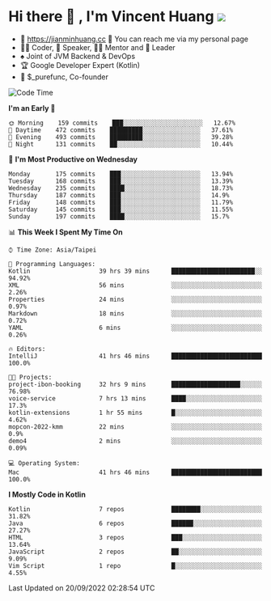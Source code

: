 # Hi there 👋 , I'm Vincent Huang ![](https://komarev.com/ghpvc/?username=Jian-Min-Huang)
- 💎 https://jianminhuang.cc 🙋 You can reach me via my personal page
- 👨‍💻 Coder, 🎤 Speaker, 👨‍🏫 Mentor and 🚀 Leader
- ♠️ Joint of JVM Backend & DevOps
- 🏆 Google Developer Expert (Kotlin)
- 💼 $_purefunc, Co-founder

<!--START_SECTION:waka-->
![Code Time](http://img.shields.io/badge/Code%20Time-962%20hrs%2026%20mins-blue)

**I'm an Early 🐤** 

```text
🌞 Morning    159 commits    ███░░░░░░░░░░░░░░░░░░░░░░   12.67% 
🌆 Daytime    472 commits    █████████░░░░░░░░░░░░░░░░   37.61% 
🌃 Evening    493 commits    █████████░░░░░░░░░░░░░░░░   39.28% 
🌙 Night      131 commits    ██░░░░░░░░░░░░░░░░░░░░░░░   10.44%

```
📅 **I'm Most Productive on Wednesday** 

```text
Monday       175 commits    ███░░░░░░░░░░░░░░░░░░░░░░   13.94% 
Tuesday      168 commits    ███░░░░░░░░░░░░░░░░░░░░░░   13.39% 
Wednesday    235 commits    ████░░░░░░░░░░░░░░░░░░░░░   18.73% 
Thursday     187 commits    ███░░░░░░░░░░░░░░░░░░░░░░   14.9% 
Friday       148 commits    ███░░░░░░░░░░░░░░░░░░░░░░   11.79% 
Saturday     145 commits    ███░░░░░░░░░░░░░░░░░░░░░░   11.55% 
Sunday       197 commits    ████░░░░░░░░░░░░░░░░░░░░░   15.7%

```


📊 **This Week I Spent My Time On** 

```text
⌚︎ Time Zone: Asia/Taipei

💬 Programming Languages: 
Kotlin                   39 hrs 39 mins      ███████████████████████░░   94.92% 
XML                      56 mins             ░░░░░░░░░░░░░░░░░░░░░░░░░   2.26% 
Properties               24 mins             ░░░░░░░░░░░░░░░░░░░░░░░░░   0.97% 
Markdown                 18 mins             ░░░░░░░░░░░░░░░░░░░░░░░░░   0.72% 
YAML                     6 mins              ░░░░░░░░░░░░░░░░░░░░░░░░░   0.26%

🔥 Editors: 
IntelliJ                 41 hrs 46 mins      █████████████████████████   100.0%

🐱‍💻 Projects: 
project-ibon-booking     32 hrs 9 mins       ███████████████████░░░░░░   76.98% 
voice-service            7 hrs 13 mins       ████░░░░░░░░░░░░░░░░░░░░░   17.3% 
kotlin-extensions        1 hr 55 mins        █░░░░░░░░░░░░░░░░░░░░░░░░   4.62% 
mopcon-2022-kmm          22 mins             ░░░░░░░░░░░░░░░░░░░░░░░░░   0.9% 
demo4                    2 mins              ░░░░░░░░░░░░░░░░░░░░░░░░░   0.09%

💻 Operating System: 
Mac                      41 hrs 46 mins      █████████████████████████   100.0%

```

**I Mostly Code in Kotlin** 

```text
Kotlin                   7 repos             ████████░░░░░░░░░░░░░░░░░   31.82% 
Java                     6 repos             ██████░░░░░░░░░░░░░░░░░░░   27.27% 
HTML                     3 repos             ███░░░░░░░░░░░░░░░░░░░░░░   13.64% 
JavaScript               2 repos             ██░░░░░░░░░░░░░░░░░░░░░░░   9.09% 
Vim Script               1 repo              █░░░░░░░░░░░░░░░░░░░░░░░░   4.55%

```



 Last Updated on 20/09/2022 02:28:54 UTC
<!--END_SECTION:waka-->
